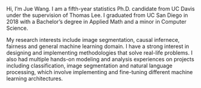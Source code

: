 Hi, I’m Jue Wang. I am a fifth-year statistics Ph.D. candidate from UC Davis under the supervision of Thomas Lee. I graduated from UC San Diego in 2018 with a Bachelor’s degree in Applied Math and a minor in Computer Science. 

My research interests include image segmentation, causal infernece, fairness and general machine learning domain. I have a strong interest in designing and implementing methodologies that solve real-life problems. I also had multiple hands-on modeling and analysis experiences on projects including classification, image segmentation and natural language processing, which involve implementing and fine-tuning different machine learning architectures. 


<!---
jujWang96/jujWang96 is a ✨ special ✨ repository because its `README.md` (this file) appears on your GitHub profile.
You can click the Preview link to take a look at your changes.
--->
